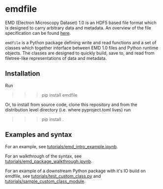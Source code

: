 # emdfile

EMD (Electron Microscopy Dataset) 1.0 is an HDF5 based file format which
is designed to carry arbitrary data and metadata.  An overview of the
file specification can be found [here](https://emdatasets.com/format/).


`emdfile` is a Python package defining write and read functions and a set of
classes which together interface between EMD 1.0 files and Python runtime
objects.  The classes are designed to quickly build, save to, and read from
filetree-like representations of data and metadata.


## Installation

Run

>>> pip install emdfile

Or, to install from source code, clone this repository and from the
distribution level directory (i.e. where pyproject.toml lives) run

>>> pip install .



## Examples and syntax

For an example, see
[tutorials/emd_intro_example.ipynb](./tutorials/emd_intro_example.ipynb).

For an walkthrough of the syntax, see
[tutorials/emd_package_walkthrough.ipynb](./tutorials/emd_package_walkthrough.ipynb).

For an example of a downstream Python package with it's IO build on emdfile, see
[tutorials/test_custom_class.py](./tutorials/test_custom_class.py) and
[tutorials/sample_custom_class_module](./tutorials/sample_custom_class_module).





